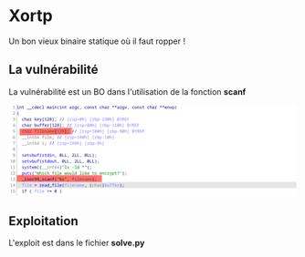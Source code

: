 

# Xortp

Un bon vieux binaire statique où il faut ropper !


## La vulnérabilité 

La vulnérabilité est un BO dans l'utilisation de la fonction **scanf**

![alt text](image.png)

## Exploitation

L'exploit est dans le fichier **solve.py**


